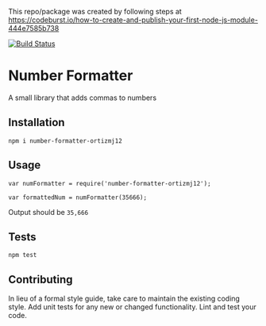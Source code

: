 This repo/package was created by following steps at https://codeburst.io/how-to-create-and-publish-your-first-node-js-module-444e7585b738

[![Build Status](https://travis-ci.org/ortizmj12/number-formatter.svg?branch=master)](https://travis-ci.org/ortizmj12/number-formatter)

Number Formatter
=========

A small library that adds commas to numbers

## Installation

  `npm i number-formatter-ortizmj12`

## Usage

    var numFormatter = require('number-formatter-ortizmj12');

    var formattedNum = numFormatter(35666);
  
  
  Output should be `35,666`


## Tests

  `npm test`

## Contributing

In lieu of a formal style guide, take care to maintain the existing coding style. Add unit tests for any new or changed functionality. Lint and test your code.
